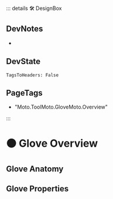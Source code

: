 ::: details 🛠 <dev>DesignBox</dev>

## DevNotes

-

## DevState

`TagsToHeaders: False`


<h2>PageTags</h2>

- "Moto.ToolMoto.GloveMoto.Overview"

:::

# 🟠 <moto>Glove Overview</moto>

## Glove Anatomy

## Glove Properties

